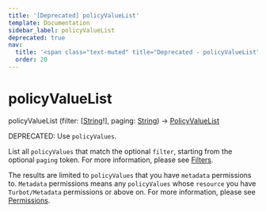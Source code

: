 ```yaml
---
title: '[Deprecated] policyValueList'
template: Documentation
sidebar_label: policyValueList
deprecated: true
nav:
  title: '<span class="text-muted" title="Deprecated - policyValueList">&osol; <em>policyValueList</em></span>'
  order: 20
---
```


# policyValueList

<div className="pb-4 font-roboto-slab text-lg"><span className="font-bold">policyValueList</span> <span style={{'fontWeight':400,'fontSize':'0.85em'}}>(filter: [<a href="/guardrails/docs/reference/graphql/scalar/String">String</a>!], paging: <a href="/guardrails/docs/reference/graphql/scalar/String">String</a>) &rarr; <a href="/guardrails/docs/reference/graphql/object/PolicyValueList">PolicyValueList</a></span>
</div>

<span class="deprecated-field"><span class="deprecated-title">DEPRECATED:</span> Use `policyValues`.</span>

List all `policyValues` that match the optional `filter`, starting from the optional `paging` token. For more information, please see [Filters](https://turbot.com/guardrails/docs/reference/filter).

The results are limited to `policyValues` that you have `metadata` permissions to. `Metadata` permissions means any `policyValues` whose `resource` you have `Turbot/Metadata` permissions or above on. For more information, please see [Permissions](https://turbot.com/guardrails/docs/concepts/iam/permissions).